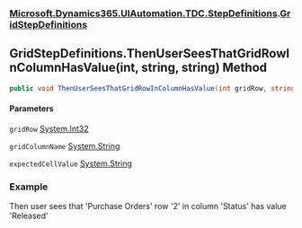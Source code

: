 ### [Microsoft.Dynamics365.UIAutomation.TDC.StepDefinitions](Microsoft.Dynamics365.UIAutomation.TDC.StepDefinitions.md 'Microsoft.Dynamics365.UIAutomation.TDC.StepDefinitions').[GridStepDefinitions](GridStepDefinitions.md 'Microsoft.Dynamics365.UIAutomation.TDC.StepDefinitions.GridStepDefinitions')

## GridStepDefinitions.ThenUserSeesThatGridRowInColumnHasValue(int, string, string) Method

```csharp
public void ThenUserSeesThatGridRowInColumnHasValue(int gridRow, string gridColumnName, string expectedCellValue);
```
#### Parameters

<a name='Microsoft.Dynamics365.UIAutomation.TDC.StepDefinitions.GridStepDefinitions.ThenUserSeesThatGridRowInColumnHasValue(int,string,string).gridRow'></a>

`gridRow` [System.Int32](https://docs.microsoft.com/en-us/dotnet/api/System.Int32 'System.Int32')

<a name='Microsoft.Dynamics365.UIAutomation.TDC.StepDefinitions.GridStepDefinitions.ThenUserSeesThatGridRowInColumnHasValue(int,string,string).gridColumnName'></a>

`gridColumnName` [System.String](https://docs.microsoft.com/en-us/dotnet/api/System.String 'System.String')

<a name='Microsoft.Dynamics365.UIAutomation.TDC.StepDefinitions.GridStepDefinitions.ThenUserSeesThatGridRowInColumnHasValue(int,string,string).expectedCellValue'></a>

`expectedCellValue` [System.String](https://docs.microsoft.com/en-us/dotnet/api/System.String 'System.String')

### Example
Then user sees that 'Purchase Orders' row '2' in column 'Status' has value 'Released'